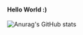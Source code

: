 #### Hello World :)

![Anurag's GitHub stats](https://github-readme-stats.vercel.app/api?username=anuraghazra&show_icons=true&theme=dracula)

